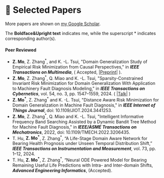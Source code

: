 
# 📄 Selected Papers

More papers are shown on [my Google Scholar](https://scholar.google.com/citations?user=SCHOLAR_ID&user=RsGM6Z0AAAAJ).

The **Boldface&Upright text** indicates me, 
while the superscript * indicates corresponding author(s).

#### Peer Reviewed
- **Z. Mo**, Z. Zhang<sup>*</sup>, and K. -L. Tsui, "Domain Generalization Study of Empirical 
   Risk Minimization from Causal Perspectives," in **_IEEE Transactions on Multimedia_**, 
   ( Accepted, |[Preprint](https://www.researchgate.net/publication/385903122_Domain_Generalization_Study_of_Empirical_Risk_Minimization_from_Causal_Perspectives#fullTextFileContent)| ).
- **Z. Mo**, Z. Zhang<sup>*</sup>, Q. Miao and K. -L. Tsui, "Sparsity-Constrained Invariant Risk
   Minimization for Domain Generalization With Application to Machinery Fault 
   Diagnosis Modeling," in **_IEEE Transactions on Cybernetics_**, 
   vol. 54, no. 3, pp. 1547–1559, 2024. ( |[Talk](https://www.bilibili.com/video/BV1fd4y1b77i/?spm_id_from=333.1007.top_right_bar_window_history.content.click&vd_source=7ec78d4a4fb9dcc467238e0b1dcb2ca9)| )
- **Z. Mo<sup>*</sup>**, Z. Zhang<sup>*</sup> and K. -L. Tsui, "Distance Aware Risk Minimization for Domain 
  Generalization in Machine Fault Diagnosis," in **_IEEE Internet of Things Journal_**, 
  doi: 10.1109/JIOT.2024.3441253.
- **Z. Mo**, Z. Zhang<sup>*</sup>, Q. Miao and K. -L. Tsui, "Intelligent Informative 
   Frequency Band Searching Assisted by a Dynamic Bandit Tree Method 
   for Machine Fault Diagnosis," in **_IEEE/ASME Transactions on Mechatronics_**, 
   2022, doi: 10.1109/TMECH.2022.3206435.
- T. Hu, **Z. Mo<sup>*</sup>**, Z. Zhang<sup>*</sup>, “A Life-Stage Domain Aware Network for Bearing 
  Health Prognosis under Unseen Temporal Distribution Shift,” **_IEEE Transactions
  on Instrumentation and Measurement_**, vol. 73, pp. 1–12, 2024.
- T. Hu, **Z. Mo<sup>*</sup>**, Z. Zhang<sup>*</sup>, “Neural ODE Powered Model for Bearing Remaining 
  Useful Life Predictions with Intra- and Inter-domain Shifts, **_Advanced Engineering Informatics_**, (Accepted).